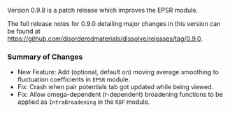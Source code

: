 Version 0.9.8 is a patch release which improves the EPSR module.

The full release notes for 0.9.0 detailing major changes in this version can be found at https://github.com/disorderedmaterials/dissolve/releases/tag/0.9.0.

### Summary of Changes
- New Feature: Add (optional, default on) moving average smoothing to fluctuation coefficients in `EPSR` module.
- Fix: Crash when pair potentials tab got updated while being viewed.
- Fix: Allow omega-dependent (r-dependent) broadening functions to be applied as `IntraBroadening` in the `RDF` module.
